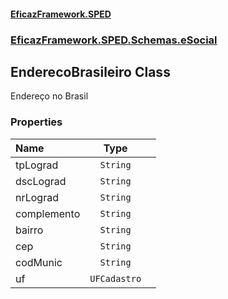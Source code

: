 #### [EficazFramework.SPED](EficazFrameworkSPED.md 'EficazFramework SPED')
### [EficazFramework.SPED.Schemas.eSocial](EficazFramework.SPED.Schemas.eSocial.md 'EficazFramework.SPED.Schemas.eSocial')

## EnderecoBrasileiro Class

Endereço no Brasil
### Properties

| Name | Type | |
| :--- | :---: | :--- |
| tpLograd | `String` |  |
| dscLograd | `String` |  |
| nrLograd | `String` |  |
| complemento | `String` |  |
| bairro | `String` |  |
| cep | `String` |  |
| codMunic | `String` |  |
| uf | `UFCadastro` |  |
